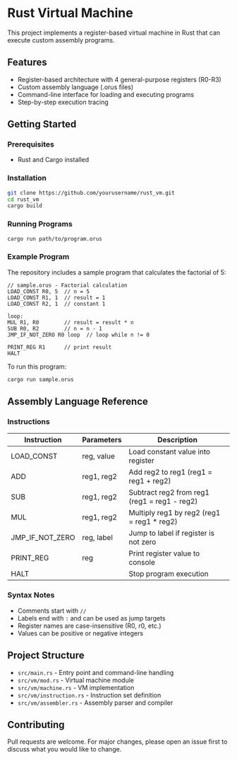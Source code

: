 # Rust Virtual Machine

This project implements a register-based virtual machine in Rust that can execute custom assembly programs.

## Features
- Register-based architecture with 4 general-purpose registers (R0-R3)
- Custom assembly language (.orus files)
- Command-line interface for loading and executing programs
- Step-by-step execution tracing

## Getting Started

### Prerequisites
- Rust and Cargo installed

### Installation
```bash
git clone https://github.com/yourusername/rust_vm.git
cd rust_vm
cargo build
```

### Running Programs
```bash
cargo run path/to/program.orus
```

### Example Program
The repository includes a sample program that calculates the factorial of 5:

```assembly
// sample.orus - Factorial calculation
LOAD_CONST R0, 5  // n = 5
LOAD_CONST R1, 1  // result = 1
LOAD_CONST R2, 1  // constant 1

loop:
MUL R1, R0        // result = result * n
SUB R0, R2        // n = n - 1
JMP_IF_NOT_ZERO R0 loop  // loop while n != 0

PRINT_REG R1      // print result
HALT
```

To run this program:
```bash
cargo run sample.orus
```

## Assembly Language Reference

### Instructions
| Instruction | Parameters | Description |
|-------------|-----------|-------------|
| LOAD_CONST | reg, value | Load constant value into register |
| ADD | reg1, reg2 | Add reg2 to reg1 (reg1 = reg1 + reg2) |
| SUB | reg1, reg2 | Subtract reg2 from reg1 (reg1 = reg1 - reg2) |
| MUL | reg1, reg2 | Multiply reg1 by reg2 (reg1 = reg1 * reg2) |
| JMP_IF_NOT_ZERO | reg, label | Jump to label if register is not zero |
| PRINT_REG | reg | Print register value to console |
| HALT | | Stop program execution |

### Syntax Notes
- Comments start with `//`
- Labels end with `:` and can be used as jump targets
- Register names are case-insensitive (R0, r0, etc.)
- Values can be positive or negative integers

## Project Structure
- `src/main.rs` - Entry point and command-line handling
- `src/vm/mod.rs` - Virtual machine module
- `src/vm/machine.rs` - VM implementation
- `src/vm/instruction.rs` - Instruction set definition
- `src/vm/assembler.rs` - Assembly parser and compiler

## Contributing
Pull requests are welcome. For major changes, please open an issue first to discuss what you would like to change.
